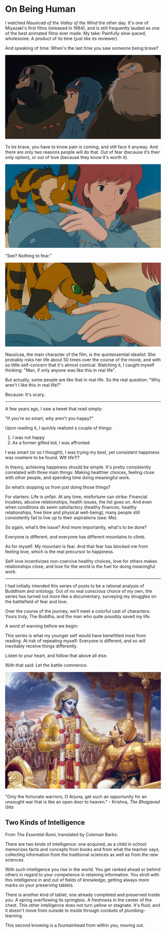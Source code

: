 # On Being Human

I watched _Nausicaä of the Valley of the Wind_ the other day. It's one of Miyazaki's first films (released in 1984), and is still frequently lauded as one of the best animated films ever made. My take: Painfully slow-paced, wholesome. A product of its time (just like its reviewer).

And speaking of time: When's the last time you saw someone being brave?

![Nausicaa and others watching an unidentified airship appearing](bravery.png)

To be brave, you have to know pain is coming, and still face it anyway. And there are only two reasons people will do that. Out of fear (because it’s their only option), or out of love (because they know it's worth it).

![Getting bit by a fox squirrel](pain.png)

“See? Nothing to fear.”

![Fox squirrel licking the bite he made](response.png)

Nausicaa, the main character of the film, is the quintessential idealist: She probably risks her life about 50 times over the course of the movie, and with so little self-concern that it's almost comical. Watching it, I caught myself thinking: "Man, if only anyone was like this in real life".

But actually, some people are like that in real life. So the real question: "Why aren't I like this in real life?"

Because: It's scary.

___

A few years ago, I saw a tweet that read simply:

"If you're so smart, why aren't you happy?"

Upon reading it, I quickly realized a couple of things:

1. I was not happy
2. As a former gifted kid, I was affronted

I was smart (or so I thought), I was trying my best, yet consistent happiness was nowhere to be found. Wtf life?!?

In theory, achieving happiness should be simple. It's pretty consistently correlated with three main things: Making healthier choices, feeling close with other people, and spending time doing meaningful work.

So what’s stopping us from just doing those things?

For starters: Life is unfair. At any time, misfortune can strike: Financial troubles, abusive relationships, health issues, the list goes on. And even when conditions do seem satisfactory (healthy finances, healthy relationships, free time and physical well-being), many people still consistently fail to live up to their aspirations (see: Me).

So again, what’s the issue? And more importantly, what's to be done?

Everyone is different, and everyone has different mountains to climb.

As for myself: My mountain is fear. And that fear has blocked me from feeling love, which is the real precursor to happiness.

Self-love incentivizes non-coercive healthy choices, love for others makes relationships close, and love for the world is the fuel for doing meaningful work.

___

I had initially intended this series of posts to be a rational analysis of Buddhism and ontology. Out of no real conscious choice of my own, the series has turned out more like a documentary, surveying my struggles on the battlefield of fear and love.

Over the course of the journey, we’ll meet a colorful cast of characters: Yours truly, The Buddha, and the man who quite possibly saved my life.

A word of warning before we begin:

This series is what my younger self would have benefitted most from reading. At risk of repeating myself: Everyone is different, and so will inevitably receive things differently.

Listen to your heart, and follow that above all else.

With that said: Let the battle commence.

![Krishna speaks to Arjuna](gita.jpg)

"Only the fortunate warriors, O Arjuna, get such an opportunity for an unsought war that is like an open door to heaven." - Krishna, _The Bhagavad Gita_

## Two Kinds of Intelligence

From _The Essential Rumi_, translated by Coleman Barks:

There are two kinds of intelligence: one acquired,
as a child in school memorizes facts and concepts
from books and from what the teacher says,
collecting information from the traditional sciences
as well as from the new sciences.

With such intelligence you rise in the world.
You get ranked ahead or behind others
in regard to your competence in retaining
information. You stroll with this intelligence
in and out of fields of knowledge, getting always more
marks on your preserving tablets.

There is another kind of tablet, one
already completed and preserved inside you.
A spring overflowing its springbox. A freshness
in the center of the chest. This other intelligence
does not turn yellow or stagnate. It's fluid,
and it doesn't move from outside to inside
through conduits of plumbing-learning.

This second knowing is a fountainhead
from within you, moving out.
